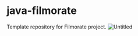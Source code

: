 # java-filmorate
Template repository for Filmorate project.
![Untitled](https://github.com/Maxim-Shch/java-filmorate/assets/135393523/44bf8ffa-5b96-4a82-8aa6-502dc2af739c)
